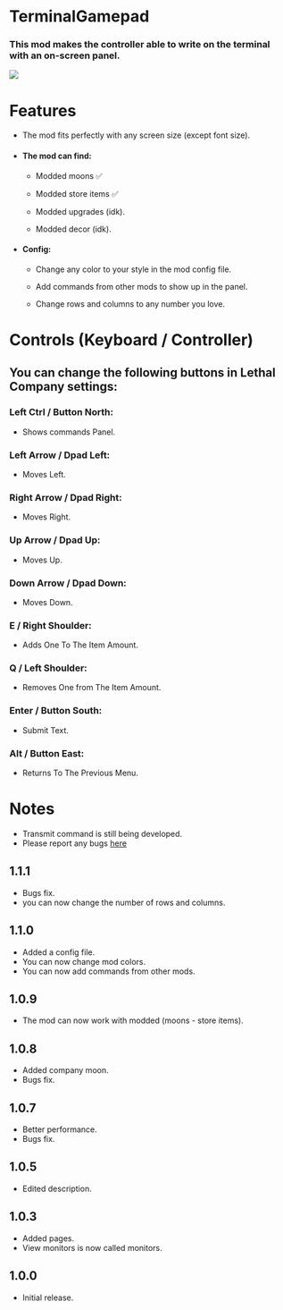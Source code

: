 
# TerminalGamepad
### This mod makes the controller able to write on the terminal with an on-screen panel.

![](https://i.imgur.com/H06o4rj.png)

# Features
+ The mod fits perfectly with any screen size (except font size).

+ #### The mod can find:
  + Modded moons ✅

  + Modded store items ✅

  + Modded upgrades (idk).

  + Modded decor (idk).

+ #### Config:
  + Change any color to your style in the mod config file.

  + Add commands from other mods to show up in the panel.

  + Change rows and columns to any number you love.


# Controls (Keyboard / Controller)
## You can change the following buttons in Lethal Company settings:

### Left Ctrl / Button North:

+ Shows commands Panel.
 
### Left Arrow / Dpad Left:

+ Moves Left.

### Right Arrow / Dpad Right:

+ Moves Right.

### Up Arrow / Dpad Up:

+ Moves Up.

### Down Arrow / Dpad Down:

+ Moves Down.

### E / Right Shoulder:

+ Adds One To The Item Amount.

### Q / Left Shoulder:

+ Removes One from The Item Amount.

### Enter / Button South:

+ Submit Text.

### Alt / Button East:

+ Returns To The Previous Menu.

# Notes
+ Transmit command is still being developed.
+ Please report any bugs [here](https://discord.com/channels/1168655651455639582/1201370625428705450)

## 1.1.1
+ Bugs fix.
+ you can now change the number of rows and columns.

## 1.1.0
+ Added a config file.
+ You can now change mod colors.
+ You can now add commands from other mods.

## 1.0.9
+ The mod can now work with modded (moons - store items).

## 1.0.8
+ Added company moon.
+ Bugs fix.

## 1.0.7
+ Better performance.
+ Bugs fix.

## 1.0.5
+ Edited description.

## 1.0.3
+ Added pages.
+ View monitors is now called monitors.

## 1.0.0
+ Initial release.